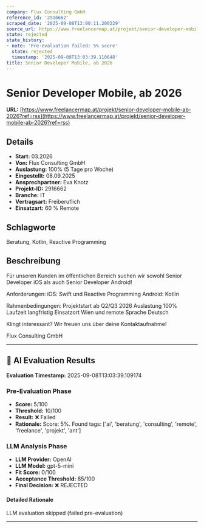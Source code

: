 ```yaml
---
company: Flux Consulting GmbH
reference_id: '2916662'
scraped_date: '2025-09-08T13:00:11.206229'
source_url: https://www.freelancermap.at/projekt/senior-developer-mobile-ab-2026?ref=rss
state: rejected
state_history:
- note: 'Pre-evaluation failed: 5% score'
  state: rejected
  timestamp: '2025-09-08T13:03:39.110648'
title: Senior Developer Mobile, ab 2026
---
```



# Senior Developer Mobile, ab 2026
**URL:** [https://www.freelancermap.at/projekt/senior-developer-mobile-ab-2026?ref=rss](https://www.freelancermap.at/projekt/senior-developer-mobile-ab-2026?ref=rss)
## Details
- **Start:** 03.2026
- **Von:** Flux Consulting GmbH
- **Auslastung:** 100% (5 Tage pro Woche)
- **Eingestellt:** 08.09.2025
- **Ansprechpartner:** Eva Knotz
- **Projekt-ID:** 2916662
- **Branche:** IT
- **Vertragsart:** Freiberuflich
- **Einsatzart:** 60
                                                % Remote

## Schlagworte
Beratung, Kotlin, Reactive Programming

## Beschreibung
Für unseren Kunden im öffentlichen Bereich suchen wir sowohl Senior Developer iOS als auch Senior Developer Android!

Anforderungen:
iOS: Swift und Reactive Programming
Android: Kotlin

Rahmenbedingungen:
Projektstart ab Q2/Q3 2026
Auslastung 100%
Laufzeit langfristig
Einsatzort Wien und remote
Sprache Deutsch

Klingt interessant?
Wir freuen uns über deine Kontaktaufnahme!

Flux Consulting GmbH

---

## 🤖 AI Evaluation Results

**Evaluation Timestamp:** 2025-09-08T13:03:39.109174

### Pre-Evaluation Phase
- **Score:** 5/100
- **Threshold:** 10/100
- **Result:** ❌ Failed
- **Rationale:** Score: 5%. Found tags: ['ai', 'beratung', 'consulting', 'remote', 'freelance', 'projekt', 'ant']

### LLM Analysis Phase
- **LLM Provider:** OpenAI
- **LLM Model:** gpt-5-mini
- **Fit Score:** 0/100
- **Acceptance Threshold:** 85/100
- **Final Decision:** ❌ REJECTED

#### Detailed Rationale
LLM evaluation skipped (failed pre-evaluation)

---
